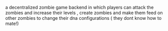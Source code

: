 a decentralized zombie game backend in which players can attack the zombies and increase their levels , create zombies and make them feed on other zombies to change their dna configurations ( they dont know how to mate!) 
